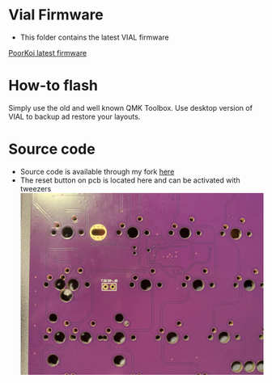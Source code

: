 # Vial Firmware

- This folder contains the latest VIAL firmware

[PoorKoi latest firmware](https://github.com/H3lli0n/vial-qmk/releases?q=poorkoi&expanded=true)

# How-to flash

Simply use the old and well known QMK Toolbox. Use desktop version of VIAL to backup ad restore your layouts.

# Source code

- Source code is available through my fork [here](https://github.com/H3lli0n/vial-qmk/tree/HLB_PoorKoi)
- The reset button on pcb is located here and can be activated with tweezers
![Reset](img/reset.jpg)
